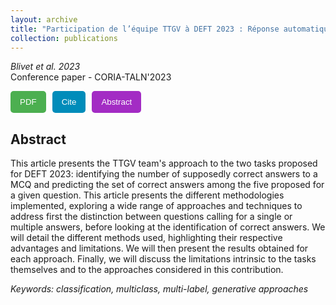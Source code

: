 ```yaml
---
layout: archive
title: "Participation de l’équipe TTGV à DEFT 2023 : Réponse automatique à des QCM issus d’examens en pharmacie"
collection: publications
---
```


_Blivet et al. 2023_  
Conference paper - CORIA-TALN'2023  

<style>
    form button {
        background-color: #4CAF50; /* Green background color */
        color: white; /* White text color */
        padding: 10px 15px; /* Padding inside the button */
        border: none; /* No border */
        border-radius: 5px; /* Rounded corners */
        cursor: pointer; /* Cursor style on hover */
    }

    /* Style for the second button */
    form:nth-child(2) button {
        background-color: #008CBA; /* Blue background color */
    }

     /* Style for the third button */
    form:nth-child(3) button {
        background-color: #A32CC4; /* Purple background color */
    }
</style>

<td>
    <nobr>
<form style="float: left; width=150px; margin-right: 10px" action="http://talnarchives.atala.org/ateliers/2023/DEFT/480090.pdf" method="get" target="_blank"><button type="submit">PDF</button></form> 
<form style="float: left; width=150px; margin-right: 10px" action="https://B-Gendron.github.io/files/ref_deft.txt" method="get" target="_blank"><button type="submit">Cite</button></form>
<form style="float: none; width=150px" action="http://talnarchives.atala.org/ateliers/2023/DEFT/480090.html" method="get" target="_blank"><button type="submit">Abstract</button></form>
    </nobr>
</td>

## Abstract

This article presents the TTGV team's approach to the two tasks proposed for DEFT 2023: identifying the number of supposedly correct answers to a MCQ and predicting the set of correct answers among the five proposed for a given question. This article presents the different methodologies implemented, exploring a wide range of approaches and techniques to address first the distinction between questions calling for a single or multiple answers, before looking at the identification of correct answers. We will detail the different methods used, highlighting their respective advantages and limitations. We will then present the results obtained for each approach. Finally, we will discuss the limitations intrinsic to the tasks themselves and to the approaches considered in this contribution.

*Keywords: classification, multiclass, multi-label, generative approaches*
